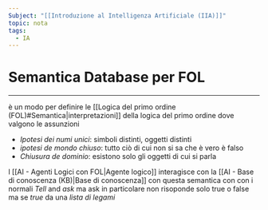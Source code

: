 ```yaml
---
Subject: "[[Introduzione al Intelligenza Artificiale (IIA)]]"
topic: nota
tags:
  - IA
---
```


# Semantica Database per FOL
---
è un modo per definire le [[Logica del primo ordine (FOL)#Semantica|interpretazioni]] della logica del primo ordine dove valgono le assunzioni 
- _Ipotesi dei numi unici_: simboli distinti, oggetti distinti
- _ipotesi de mondo chiuso_: tutto ciò di cui non si sa che è vero è falso
- _Chiusura de dominio_: esistono solo gli oggetti di cui si parla

l [[AI - Agenti Logici con FOL|Agente logico]] interagisce con la [[AI - Base di conoscenza (KB)|Base di conoscenza]]  con questa semantica con 
con i normali _Tell_ and _ask_ ma ask in particolare non risoponde solo true o false ma se _true_ da una _lista di legami_ 


